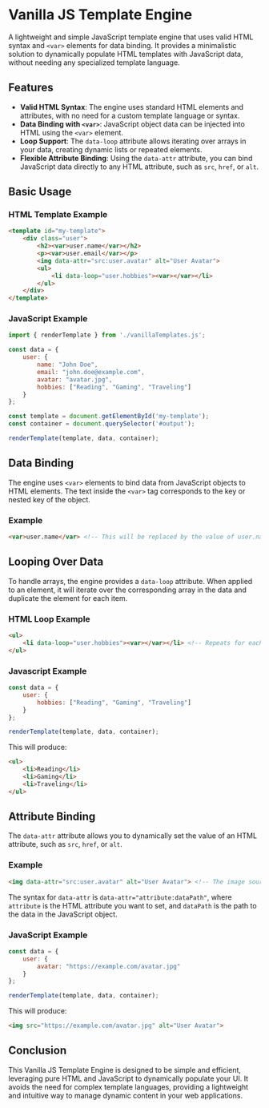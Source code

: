 # Vanilla JS Template Engine

A lightweight and simple JavaScript template engine that uses valid HTML syntax and `<var>` elements for data binding. It provides a minimalistic solution to dynamically populate HTML templates with JavaScript data, without needing any specialized template language.

## Features

- **Valid HTML Syntax**: The engine uses standard HTML elements and attributes, with no need for a custom template language or syntax.
- **Data Binding with `<var>`**: JavaScript object data can be injected into HTML using the `<var>` element.
- **Loop Support**: The `data-loop` attribute allows iterating over arrays in your data, creating dynamic lists or repeated elements.
- **Flexible Attribute Binding**: Using the `data-attr` attribute, you can bind JavaScript data directly to any HTML attribute, such as `src`, `href`, or `alt`.

## Basic Usage

### HTML Template Example

```html
<template id="my-template">
    <div class="user">
        <h2><var>user.name</var></h2>
        <p><var>user.email</var></p>
        <img data-attr="src:user.avatar" alt="User Avatar">
        <ul>
            <li data-loop="user.hobbies"><var></var></li>
        </ul>
    </div>
</template>
```

### JavaScript Example

```javascript
import { renderTemplate } from './vanillaTemplates.js';

const data = {
    user: {
        name: "John Doe",
        email: "john.doe@example.com",
        avatar: "avatar.jpg",
        hobbies: ["Reading", "Gaming", "Traveling"]
    }
};

const template = document.getElementById('my-template');
const container = document.querySelector('#output');

renderTemplate(template, data, container);
```

## Data Binding

The engine uses `<var>` elements to bind data from JavaScript objects to HTML elements. The text inside the `<var>` tag corresponds to the key or nested key of the object.

### Example

```html
<var>user.name</var> <!-- This will be replaced by the value of user.name from the data object -->
```

## Looping Over Data

To handle arrays, the engine provides a `data-loop` attribute. When applied to an element, it will iterate over the corresponding array in the data and duplicate the element for each item.

### HTML Loop Example

```html
<ul>
    <li data-loop="user.hobbies"><var></var></li> <!-- Repeats for each hobby in the user.hobbies array -->
</ul>
```

### Javascript Example

```javascript
const data = {
    user: {
        hobbies: ["Reading", "Gaming", "Traveling"]
    }
};

renderTemplate(template, data, container);
```

This will produce:

```html
<ul>
    <li>Reading</li>
    <li>Gaming</li>
    <li>Traveling</li>
</ul>
```

## Attribute Binding

The `data-attr` attribute allows you to dynamically set the value of an HTML attribute, such as `src`, `href`, or `alt`.

### Example

```html
<img data-attr="src:user.avatar" alt="User Avatar"> <!-- The image source will be set dynamically -->
```

The syntax for `data-attr` is `data-attr="attribute:dataPath"`, where `attribute` is the HTML attribute you want to set, and `dataPath` is the path to the data in the JavaScript object.

### JavaScript Example

```javascript
const data = {
    user: {
        avatar: "https://example.com/avatar.jpg"
    }
};

renderTemplate(template, data, container);
```

This will produce:

```html
<img src="https://example.com/avatar.jpg" alt="User Avatar">
```

## Conclusion

This Vanilla JS Template Engine is designed to be simple and efficient, leveraging pure HTML and JavaScript to dynamically populate your UI. It avoids the need for complex template languages, providing a lightweight and intuitive way to manage dynamic content in your web applications.
